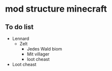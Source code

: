 # mod structure minecraft
## To do list
- Lennard
  - Zelt
    - Jedes Wald biom
    - Mit villager
    - loot cheast
- Loot cheast
